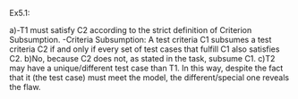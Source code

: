 Ex5.1:

a)-T1 must satisfy C2 according to the strict definition of Criterion Subsumption.
  -Criteria Subsumption: A test criteria C1 subsumes a test criteria C2 if and only if every set of test cases that fulfill C1 also satisfies C2.
b)No, because C2 does not, as stated in the task, subsume C1.
c)T2 may have a unique/different test case than T1. In this way, despite the fact that it (the test case) must meet the model, the different/special one reveals the flaw.